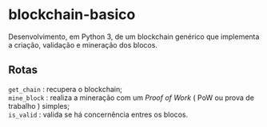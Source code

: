 # blockchain-basico
Desenvolvimento, em Python 3, de um blockchain genérico que implementa a criação, validação e mineração dos blocos.

## Rotas
`get_chain` : recupera o blockchain; \
`mine_block` : realiza a mineração com um _Proof of Work_ ( PoW ou prova de trabalho ) simples; \
`is_valid` : valida se há concernência entres os blocos.
